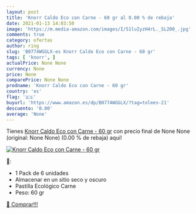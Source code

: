 ```yaml
---
layout: post
title: 'Knorr Caldo Eco con Carne - 60 gr al 0.00 % de rebaja'
date: 2021-01-13 14:03:50
image: 'https://m.media-amazon.com/images/I/51luIyzH4rL._SL200_.jpg'
comments: true
category: ofertas
author: ring
slug: 'B0774WGGLX-es Knorr Caldo Eco con Carne - 60 gr'
tags: [ 'knorr', ]
actualPrice: None None
currency: None
price: None
comparePrice: None None
prodname: 'Knorr Caldo Eco con Carne - 60 gr'
country: 'es'
flag: '🇪🇸'
buyurl: 'https://www.amazon.es/dp/B0774WGGLX/?tag=tolees-21'
descuento: '0.00'
average: 'None'
---
```


Tienes [Knorr Caldo Eco con Carne - 60 gr](https://www.amazon.es/dp/B0774WGGLX/?tag=tolees-21) con precio final de  None None (original: None None) (0.00 %  de rebaja) aqui!

[![Knorr Caldo Eco con Carne - 60 gr](https://m.media-amazon.com/images/I/51luIyzH4rL._SL200_.jpg)](https://www.amazon.es/dp/B0774WGGLX/?tag=tolees-21)

🔎:

- 1 Pack de 6 unidades
- Almacenar en un sitio seco y oscuro
- Pastilla Ecológico Carne
- Peso: 60 gr

[🛒 Comprar!!!](https://www.amazon.es/dp/B0774WGGLX/?tag=tolees-21)
